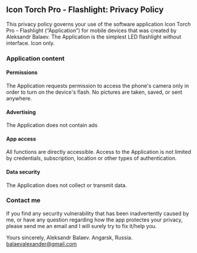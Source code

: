 ## Icon Torch Pro - Flashlight: Privacy Policy

This privacy policy governs your use of the software application Icon Torch Pro - Flashlight (“Application”) for mobile devices that was created by Aleksandr Balaev. The Application is the simplest LED flashlight without interface. Icon only.

### Application content

#### Permissions

The Application requests permission to access the phone's camera only in order to turn on the device's flash. No pictures are taken, saved, or sent anywhere.

#### Advertising
The Application does not contain ads

#### App access

All functions are directly accessible. Access to the Application is not limited by credentials, subscription, location or other types of authentication.

#### Data security

The Application does not collect or transmit data.

### Contact me

If you find any security vulnerability that has been inadvertently caused by me, or have any question regarding how the app protectes your privacy, please send me an email and I will surely try to fix it/help you.

Yours sincerely,
Aleksandr Balaev.
Angarsk, Russia.
balaevalexander@gmail.com